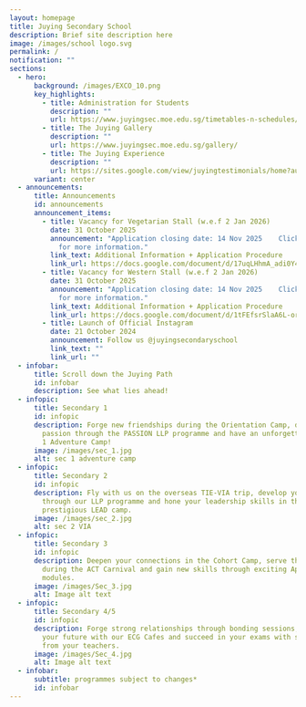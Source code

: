 ```yaml
---
layout: homepage
title: Juying Secondary School
description: Brief site description here
image: /images/school logo.svg
permalink: /
notification: ""
sections:
  - hero:
      background: /images/EXCO_10.png
      key_highlights:
        - title: Administration for Students
          description: ""
          url: https://www.juyingsec.moe.edu.sg/timetables-n-schedules/examination-timetable/end-of-year-examination/
        - title: The Juying Gallery
          description: ""
          url: https://www.juyingsec.moe.edu.sg/gallery/
        - title: The Juying Experience
          description: ""
          url: https://sites.google.com/view/juyingtestimonials/home?authuser=0
      variant: center
  - announcements:
      title: Announcements
      id: announcements
      announcement_items:
        - title: Vacancy for Vegetarian Stall (w.e.f 2 Jan 2026)
          date: 31 October 2025
          announcement: "Application closing date: 14 Nov 2025    Click on the link below
            for more information."
          link_text: Additional Information + Application Procedure
          link_url: https://docs.google.com/document/d/17uqLHhmA_adi0Y4bSKHrKD4a8jxhkxWy/edit?usp=drive_link&ouid=106017199163097979762&rtpof=true&sd=true
        - title: Vacancy for Western Stall (w.e.f 2 Jan 2026)
          date: 31 October 2025
          announcement: "Application closing date: 14 Nov 2025    Click on the link below
            for more information."
          link_text: Additional Information + Application Procedure
          link_url: https://docs.google.com/document/d/1tFEfsrSlaA6L-orsMQq4mKgoFzkD92cV/edit?usp=drive_link&ouid=106017199163097979762&rtpof=true&sd=true
        - title: Launch of Official Instagram
          date: 21 October 2024
          announcement: Follow us @juyingsecondaryschool
          link_text: ""
          link_url: ""
  - infobar:
      title: Scroll down the Juying Path
      id: infobar
      description: See what lies ahead!
  - infopic:
      title: Secondary 1
      id: infopic
      description: Forge new friendships during the Orientation Camp, discover your
        passion through the PASSION LLP programme and have an unforgettable Sec
        1 Adventure Camp!
      image: /images/sec_1.jpg
      alt: sec 1 adventure camp
  - infopic:
      title: Secondary 2
      id: infopic
      description: Fly with us on the overseas TIE-VIA trip, develop your PASSION
        through our LLP programme and hone your leadership skills in the
        prestigious LEAD camp.
      image: /images/sec_2.jpg
      alt: sec 2 VIA
  - infopic:
      title: Secondary 3
      id: infopic
      description: Deepen your connections in the Cohort Camp, serve the community
        during the ACT Carnival and gain new skills through exciting ApLM
        modules.
      image: /images/Sec_3.jpg
      alt: Image alt text
  - infopic:
      title: Secondary 4/5
      id: infopic
      description: Forge strong relationships through bonding sessions, prepare for
        your future with our ECG Cafes and succeed in your exams with support
        from your teachers.
      image: /images/Sec_4.jpg
      alt: Image alt text
  - infobar:
      subtitle: programmes subject to changes*
      id: infobar
---
```


